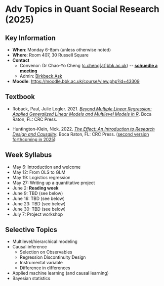 # Adv Topics in Quant Social Research (2025)

## Key Information

 - **When**: Monday 6-8pm (unless otherwise noted)
 - **Where**: Room 407, 30 Russell Square
 - **Contact**
   - Convenor: Dr Chao-Yo Cheng ([c.cheng[at]bbk.ac.uk](mailto:c.cheng@bbk.ac.uk)) -- [**schuedle a meeting**](https://bit.ly/bbkcyc)
   - Admin: [Birkbeck Ask](https://www.bbk.ac.uk/ask)
 - **Moodle**: https://moodle.bbk.ac.uk/course/view.php?id=43309 

## Textbook

 - Roback, Paul, Julie Legler. 2021. [*Beyond Multiple Linear Regression: Applied Generalized Linear Models and Multilevel Models in R*](https://bookdown.org/roback/bookdown-BeyondMLR/). Boca Raton, FL: CRC Press.

 - Huntington-Klein, Nick. 2022. [*The Effect: An Introduction to Research Design and Causality*](https://theeffectbook.net/). Boca Raton, FL: CRC Press. ([second version forthcoming in 2025](https://www.taylorfrancis.com/books/mono/10.1201/9781003448969/effect-nick-huntington-klein))

## Week Syllabus

 - May 6: Introduction and welcome
 - May 12: From OLS to GLM
 - May 19: Logistics regression
 - May 27: Writing up a quantitative project
 - June 2: **Reading week**
 - June 9: TBD (see below)
 - June 16: TBD (see below)
 - June 23: TBD (see below)
 - June 30: TBD (see below)
 - July 7: Project workshop

## Selective Topics 

 - Multilevel/hierarchical modeling
 - Causal inference
   - Selection on Observables
   - Regression Discontinuity Design
   - Instrumental variable 
   - Difference in differences
 - Applied machine learning (and causal learning)
 - Bayesian statistics